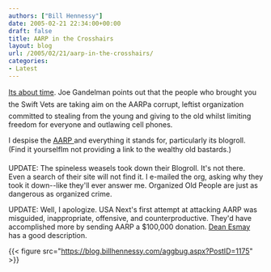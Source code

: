 ```yaml
---
authors: ["Bill Hennessy"]
date: 2005-02-21 22:34:00+00:00
draft: false
title: AARP in the Crosshairs
layout: blog
url: /2005/02/21/aarp-in-the-crosshairs/
categories:
- Latest
---
```


[Its about time](https://www.themoderatevoice.com/posts/1109013509.shtml). Joe Gandelman points out that the people who brought you the Swift Vets are taking aim on the AARPa corrupt, leftist organization committed to stealing from the young and giving to the old whilst limiting freedom for everyone and outlawing cell phones.




I despise the [AARP ](https://blog.billhennessy.com/blogs/hennessys_view/archive/2005/02/15/William.aspx)and everything it stands for, particularly its blogroll. (Find it yourselfIm not providing a link to the wealthy old bastards.)




UPDATE: The spineless weasels took down their Blogroll. It's not there. Even a search of their site will not find it. I e-mailed the org, asking why they took it down--like they'll ever answer me. Organized Old People are just as dangerous as organized crime.




UPDATE: Well, I apologize. USA Next's first attempt at attacking AARP was misguided, inappropriate, offensive, and counterproductive. They'd have accomplished more by sending AARP a $100,000 donation. [ Dean Esmay ](https://www.deanesmay.com/posts/1109101301.shtml)has a good description.




{{< figure src="https://blog.billhennessy.com/aggbug.aspx?PostID=1175" >}}

